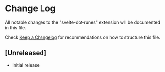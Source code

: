 # Change Log

All notable changes to the "svelte-dot-runes" extension will be documented in this file.

Check [Keep a Changelog](http://keepachangelog.com/) for recommendations on how to structure this file.

## [Unreleased]

- Initial release
